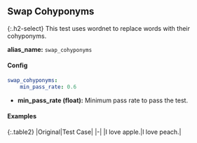 
## Swap Cohyponyms

<div class="main-docs" markdown="1"><div class="h3-box" markdown="1">

{:.h2-select}
This test uses wordnet to replace words with their cohyponyms.

**alias_name:** `swap_cohyponyms`

</div><div class="h3-box" markdown="1">

#### Config
```yaml
swap_cohyponyms:
    min_pass_rate: 0.6
```
- **min_pass_rate (float):** Minimum pass rate to pass the test.

#### Examples

{:.table2}
|Original|Test Case|
|-|
|I love apple.|I love peach.|


</div></div>